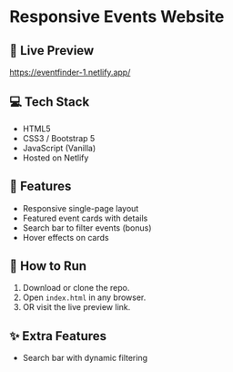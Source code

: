 # Responsive Events Website

## 🔗 Live Preview
https://eventfinder-1.netlify.app/

## 💻 Tech Stack
- HTML5
- CSS3 / Bootstrap 5
- JavaScript (Vanilla)
- Hosted on Netlify

## 🎯 Features
- Responsive single-page layout
- Featured event cards with details
- Search bar to filter events (bonus)
- Hover effects on cards

## 🚀 How to Run
1. Download or clone the repo.
2. Open `index.html` in any browser.
3. OR visit the live preview link.

## ✨ Extra Features
- Search bar with dynamic filtering
